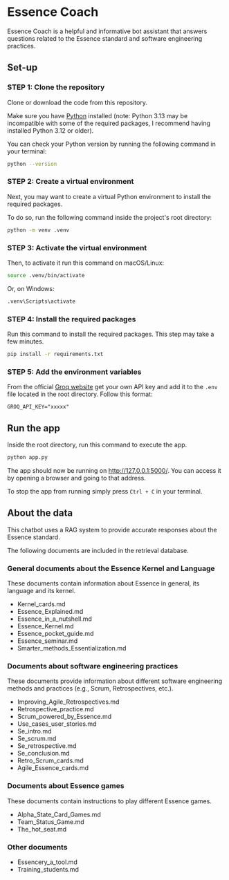 # Essence Coach

Essence Coach is a helpful and informative bot assistant that answers questions related to the Essence standard and software engineering practices.

## Set-up

### STEP 1: Clone the repository

Clone or download the code from this repository.

Make sure you have [Python](https://www.python.org/downloads/release/python-3127/) installed (note: Python 3.13 may be incompatible with some of the required packages, I recommend having installed Python 3.12 or older).

You can check your Python version by running the following command in your terminal:

```bash
python --version
```

### STEP 2: Create a virtual environment

Next, you may want to create a virtual Python environment to install the required packages.

To do so, run the following command inside the project's root directory:

```bash
python -m venv .venv
```

### STEP 3: Activate the virtual environment

Then, to activate it run this command on macOS/Linux:

```bash
source .venv/bin/activate
```

Or, on Windows:

```bash
.venv\Scripts\activate
```

### STEP 4: Install the required packages

Run this command to install the required packages. This step may take a few minutes.

```bash
pip install -r requirements.txt
```

### STEP 5: Add the environment variables

From the official [Groq website](https://console.groq.com/login) get your own API key and add it to the ```.env``` file located in the root directory. Follow this format:

```
GROQ_API_KEY="xxxxx"
```

## Run the app

Inside the root directory, run this command to execute the app.

```bash
python app.py
```
The app should now be running on http://127.0.0.1:5000/. You can access it by opening a browser and going to that address.

To stop the app from running simply press ```Ctrl + C``` in your terminal.

## About the data

This chatbot uses a RAG system to provide accurate responses about the Essence standard.

The following documents are included in the retrieval database.

### General documents about the Essence Kernel and Language
These documents contain information about Essence in general, its language and its kernel.
- Kernel_cards.md
- Essence_Explained.md
- Essence_in_a_nutshell.md
- Essence_Kernel.md
- Essence_pocket_guide.md
- Essence_seminar.md
- Smarter_methods_Essentialization.md
    
### Documents about software engineering practices
These documents provide information about different software engineering methods and practices (e.g., Scrum, Retrospectives, etc.).
- Improving_Agile_Retrospectives.md
- Retrospective_practice.md
- Scrum_powered_by_Essence.md
- Use_cases_user_stories.md
- Se_intro.md
- Se_scrum.md
- Se_retrospective.md
- Se_conclusion.md
- Retro_Scrum_cards.md
- Agile_Essence_cards.md

### Documents about Essence games
These documents contain instructions to play different Essence games.
- Alpha_State_Card_Games.md
- Team_Status_Game.md
- The_hot_seat.md

### Other documents
- Essencery_a_tool.md
- Training_students.md
